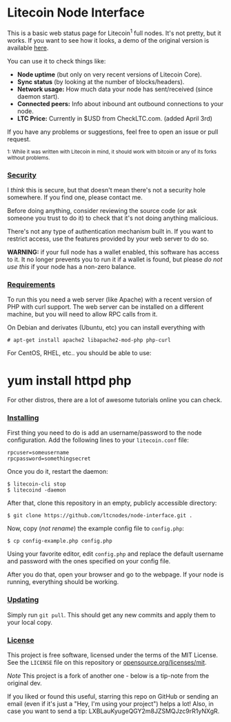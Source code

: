# Litecoin Node Interface

This is a basic web status page for Litecoin<sup>1</sup> full nodes. It's not pretty, but it works. If you want to see how it looks, a demo of the original version is available [here](https://ltc.xblau.com).

You can use it to check things like:

- **Node uptime** (but only on very recent versions of Litecoin Core).
- **Sync status** (by looking at the number of blocks/headers).
- **Network usage:** How much data your node has sent/received (since daemon start).
- **Connected peers:** Info about inbound ant outbound connections to your node.
- **LTC Price:** Currently in $USD from CheckLTC.com. (added April 3rd)

If you have any problems or suggestions, feel free to open an issue or pull request.

<sup>1: While it was written with Litecoin in mind, it should work with bitcoin or any of its forks without problems.</sup>

### [Security](#security)

I *think* this is secure, but that doesn't mean there's not a security hole somewhere. If you find one, please contact me.

Before doing anything, consider reviewing the source code (or ask someone you trust to do it) to check that it's not doing anything malicious.

There's not any type of authentication mechanism built in. If you want to restrict access, use the features provided by your web server to do so.

**WARNING:** if your full node has a wallet enabled, this software has access to it. It no longer prevents you to run it if a wallet is found, but please *do not use this* if your node has a non-zero balance.

### [Requirements](#requirements)

To run this you need a web server (like Apache) with a recent version of PHP with curl support. The web server can be installed on a different machine, but you will need to allow RPC calls from it.

On Debian and derivates (Ubuntu, etc) you can install everything with
    
    # apt-get install apache2 libapache2-mod-php php-curl

For CentOS, RHEL, etc.. you should be able to use:

   # yum install httpd php

For other distros, there are a lot of awesome tutorials online you can check.

### [Installing](#installing)

First thing you need to do is add an username/password to the node configuration. Add the following lines to your `litecoin.conf` file:

    rpcuser=someusername
    rpcpassword=somethingsecret

Once you do it, restart the daemon:

    $ litecoin-cli stop
    $ litecoind -daemon

After that, clone this repository in an empty, publicly accessible directory:

    $ git clone https://github.com/ltcnodes/node-interface.git .

Now, copy (*not rename*) the example config file to `config.php`:

    $ cp config-example.php config.php

Using your favorite editor, edit `config.php` and replace the default username and password with the ones specified on your config file.

After you do that, open your browser and go to the webpage. If your node is running, everything should be working.

### [Updating](#updating)

Simply run `git pull`. This should get any new commits and apply them to your local copy.

### [License](#license)

This project is free software, licensed under the terms of the MIT License. See the `LICENSE` file on this repository or [opensource.org/licenses/mit](https://opensource.org/licenses/mit).

*Note* This project is a fork of another one - below is a tip-note from the original dev.

If you liked or found this useful, starring this repo on GitHub or sending an email (even if it's just a "Hey, I'm using your project") helps a lot! Also, in case you want to send a tip: LXBLauKyugeQGY2m8JZSMQJzc9rR1yNXgR.
